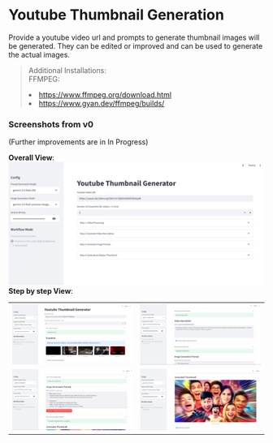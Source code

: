 # Youtube Thumbnail Generation
Provide a youtube video url and prompts to generate thumbnail images will be generated. They can be edited or improved and can be used to generate the actual images.

> Additional Installations: <br>
FFMPEG: <li> https://www.ffmpeg.org/download.html</li><li> https://www.gyan.dev/ffmpeg/builds/</li>

### Screenshots from v0

(Further improvements are in In Progress)

**Overall View**:
<img src="https://github.com/Ruthvik-1411/GenAI-Projects/blob/main/yt_thumbnail_generation/assets/v0_all.png">
**Step by step View**:
<table>
  <tr>
    <td><img src="https://github.com/Ruthvik-1411/GenAI-Projects/blob/main/yt_thumbnail_generation/assets/v0_step1.png" width="450"/></td>
    <td><img src="https://github.com/Ruthvik-1411/GenAI-Projects/blob/main/yt_thumbnail_generation/assets/v0_step2.png" width="450"/></td>
  </tr>
  <tr>
    <td><img src="https://github.com/Ruthvik-1411/GenAI-Projects/blob/main/yt_thumbnail_generation/assets/v0_step3.png" width="450"/></td>
    <td><img src="https://github.com/Ruthvik-1411/GenAI-Projects/blob/main/yt_thumbnail_generation/assets/v0_step4.png" width="450"/></td>
  </tr>
</table>
